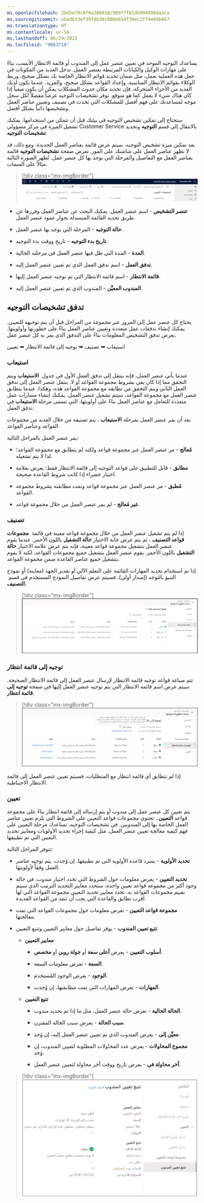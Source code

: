 ```yaml
---
ms.openlocfilehash: 2bd5e79c8f0a286018c909f7f81db994998da3ca
ms.sourcegitcommit: ebad633ef39fdb38c600e65df39ec2f74e09b867
ms.translationtype: HT
ms.contentlocale: ar-SA
ms.lasthandoff: 06/29/2022
ms.locfileid: "9063718"
---
```

يساعدك التوجيه الموحد في تعيين عنصر عمل إلى المندوب أو قائمة الانتظار الأنسب، بناءً على مهارات الوكيل والكيانات المرتبطة بعنصر العمل. تدخل العديد من المكونات في جعل هذه العملية تعمل، مثل ضمان تحديد قوائم الانتظار الخاصة بك بشكل صحيح، وربط الوكلاء بقوائم الانتظار المناسبة، وإعداد القواعد بشكل صحيح، والمزيد. عندما يكون لديك العديد من الأجزاء المتحركة، فإن تحديد مكان حدوث المشكلات يمكن أن يكون صعباً إذا كان هناك شيء لا يعمل كما هو متوقع. توفر تشخيصات التوجيه عرضاً مفصلاً لكل سجل موجه لمساعدتك على فهم أفضل للمشكلات التي تحدث في تصنيف وتعيين عناصر العمل وتشخيصها ذاتياً بشكل أفضل.

ستحتاج إلى تمكين تشخيص التوجيه في بيئتك قبل أن تتمكن من استخدامها. يمكنك تشغيل الميزة في مركز مسؤولي Customer Service بالانتقال إلى قسم **التوجيه** وتحديد **تشخيصات التوجيه**.

بعد تمكين ميزة تشخيص التوجيه، سيتم عرض قائمة بعناصر العمل الجديدة. ومع ذلك، قد لا تظهر عناصر العمل على شاشتك على الفور. تعرض صفحة **تشخيصات التوجيه** قائمة بعناصر العمل مع التفاصيل والمرحلة التي يوجد بها كل عنصر عمل. تُظهر الصورة التالية مثالاً على السمات.

> [!div class="mx-imgBorder"]
> [![لقطة شاشة لصفحة تشخيصات التوجيه في مركز مسؤولي Dynamics 365 Customer Service.](../media/routing-diagnostics.png)](../media/routing-diagnostics.png#lightbox)

- **عنصر التشخيص** - اسم عنصر العمل. يمكنك البحث عن عناصر العمل وفرزها عن طريق تحديد القائمة المنسدلة بجوار عمود عنصر العمل.

- **حالة التوجيه** - المرحلة التي يوجد بها عنصر العمل.

- **تاريخ بدء التوجيه** - تاريخ ووقت بدء التوجيه.

- **المدة** - المدة التي ظل فيها عنصر العمل في مرحلته الحالية.

- **تدفق العمل** - اسم تدفق العمل الذي تم تعيين عنصر العمل إليه.

- **قائمة الانتظار** - اسم قائمة الانتظار التي تم توجيه عنصر العمل إليها.

- **المندوب المعيَّن** - المندوب الذي تم تعيين عنصر العمل إليه.

## <a name="routing-diagnostics-flow"></a>تدفق تشخيصات التوجيه

يحتاج كل عنصر عمل إلى المرور عبر مجموعة من المراحل قبل أن يتم توجيهه للتعيين. يمكنك إنشاء تدفقات عمل متعددة وتعيين عناصر العمل بناءً على خطورتها وأولويتها. يعرض تدفق التشخيص المعلومات بناءً على التدفق الذي يمر به كل عنصر عمل.

استيعاب ➡ تصنيف ➡ توجيه إلى قائمة الانتظار ➡ تعيين

### <a name="intake"></a>استيعاب

عندما يأتي عنصر العمل، فإنه ينتقل إلى تدفق العمل الأول في جدول 
**الاستيعاب** ويتم التحقق مما إذا كان يفي بشروط مجموعة القواعد أو لا. ينتقل عنصر العمل إلى تدفق العمل الثاني ويتم التحقق من تطابقه مع مجموعة القواعد هذه، وهكذا. عندما يتطابق عنصر العمل مع مجموعة القواعد، سيتم تشغيل عنصر العمل. يمكنك إنشاء مسارات عمل متعددة للتعامل مع عناصر العمل بناءً على أولويتها، التي تسمى مرحلة **الاستيعاب** في تدفق العمل.

بعد أن يمر عنصر العمل بمرحلة **الاستيعاب** ، يتم تصنيفه من خلال العديد من مجموعات القواعد وعناصر القواعد.

يمر عنصر العمل بالمراحل التالية:

- **مُعالج** - مر عنصر العمل عبر مجموعة قواعد ولكنه لم يتطابق مع مجموعة القواعد؛ لذا لا يتم تشغيله.

- **مطابق** - قابل للتطبيق على قواعد التوجيه إلى قائمة الانتظار فقط؛ يعرض بعلامة اختيار خضراء إذا كانت شروط القاعدة صحيحة.

- **مُطبق** - مر عنصر العمل عبر مجموعة قواعد وتمت مطابقته بشروط مجموعة القواعد.

- **غير مُعالج** - لم يمر عنصر العمل من خلال مجموعة قواعد.

### <a name="classification"></a>تصنيف

إذا لم يتم تشغيل عنصر العمل من خلال مجموعة قواعد معينة في قائمة 
**مجموعات قواعد التصنيف** ، ثم يتم عرض خانة الاختيار **حالة التشغيل** باللون الأحمر. عندما يقوم عنصر العمل بتشغيل مجموعة قواعد معينة، فإنه يتم عرض علامة الاختيار **حالة التشغيل** باللون الأحمر. يقوم عنصر العمل بتشغيل جميع مجموعات القواعد، لكنه لا يقوم بتشغيل جميع عناصر القاعدة ضمن مجموعة القواعد.

إذا تم استخدام تحديد المهارات القائمة على التعلم الآلي أو تقدير الجهد (معاينة) أو نموذج التنبؤ بالتوجه (إصدار أولي)، فسيتم عرض تفاصيل النموذج المستخدم في قسم 
**التصنيف.** 

> [!div class="mx-imgBorder"]
> [![لقطة شاشة لمجموعة قواعد التصنيف ونموذج التعلم الآلي.](../media/routing-diagnostics-2.png)](../media/routing-diagnostics-2.png#lightbox)

### <a name="route-to-queue"></a>توجيه إلى قائمة انتظار

تتم صياغة قواعد توجيه قائمة الانتظار لإرسال عنصر العمل إلى قائمة الانتظار الصحيحة. سيتم عرض اسم قائمة الانتظار التي يتم توجيه عنصر العمل إليها في صفحة **توجيه إلى قائمة انتظار**.

> [!div class="mx-imgBorder"]
> [![لقطة شاشة لقائمة الانتظار التي تم تعيين عنصر العمل إليها.](../media/route-queue-2.png)](../media/route-queue-2.png#lightbox)

إذا لم تتطابق أي قائمة انتظار مع المتطلبات، فسيتم تعيين عنصر العمل إلى قائمة الانتظار الاحتياطية.

### <a name="assignment"></a>تعيين

يتم تعيين كل عنصر عمل إلى مندوب أو يتم إرساله إلى قائمة انتظار بناءً على مجموعة قواعد **التعيين.**  تحتوي مجموعات قواعد التعيين على الشروط التي يلزم تعيين عناصر العمل الخاصة بها إلى المندوبين. في تشخيصات التوجيه، تساعدك مرحلة التعيين على فهم كيفية معالجة تعيين عنصر العمل، مثل كيفية إجراء تحديد الأولويات ومعايير تحديد التعيين التي تم تطبيقها.

تتوفر المراحل التالية:

- **تحديد الأولوية** - يسرد قاعدة الأولوية التي تم تطبيقها، إن وُجدت. يتم توجيه عناصر العمل وفقاً لأولويتها.

- **تحديد التعيين** - يعرض معلومات حول الشروط التي تحدد اختيار مندوب. في حالة وجود أكثر من مجموعة قواعد تعيين واحدة، ستحدد معايير التحديد الترتيب الذي سيتم تقييم مجموعات القواعد به. تحدد معايير تحديد التعيين مجموعة القواعد التي لها أقرب تطابق والقاعدة التي يجب أن تنفد من القواعد العديدة.

- **مجموعة قواعد التعيين** - تعرض معلومات حول مجموعات القواعد التي تمت معالجتها.

- **تتبع تعيين المندوب** - يوفر تفاصيل حول معايير التعيين وتتبع التعيين.

  - **معايير التعيين**

    - **أسلوب التعيين** - يعرض **أعلى سعة** أو **جولة روبن** أو **مخصص**.

    - **السعة** - تعرض معلومات السعة.

    - **الوجود** - يعرض الوجود المُستخدم.

    - **المهارات** - تعرض المهارات التي تمت مطابقتها، إن وُجدت.

  - **تتبع التعيين**

    - **الحالة الحالية** - تعرض حالة عنصر العمل، مثل ما إذا تم تحديد مندوب.

    - **سبب الحالة** - يعرض سبب الحالة المقترن.

    - **معيَّن إلى** - يعرض المندوب الذي تم تعيين عنصر العمل إليه، إن وُجد.

    - **مجموع المحاولات** - يعرض عدد المحاولات المطلوبة لتعيين المندوب، إن وُجد.

    - **آخر محاولة في** - يعرض تاريخ ووقت آخر محاولة لتعيين عنصر العمل.

> [!div class="mx-imgBorder"]
> [![لقطة شاشة للمعلومات حول تتبع التعيين.](../media/assignment-trace.png)](../media/assignment-trace.png#lightbox)
